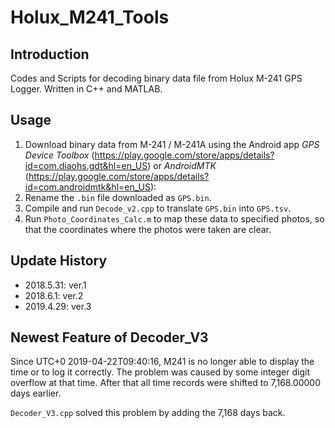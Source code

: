[//]: # (Holux_M241_Tools/README.md)
[//]: # (20190429)

# Holux_M241_Tools

## Introduction

Codes and Scripts for decoding binary data file from Holux M-241 GPS Logger.
Written in C++ and MATLAB.

## Usage

1. Download binary data from M-241 / M-241A using the Android app *GPS Device Toolbox* (https://play.google.com/store/apps/details?id=com.diaohs.gdt&hl=en_US) or *AndroidMTK* (https://play.google.com/store/apps/details?id=com.androidmtk&hl=en_US):
2. Rename the `.bin` file downloaded as `GPS.bin`.
3. Compile and run `Decode_v2.cpp` to translate `GPS.bin` into `GPS.tsv`.
4. Run `Photo_Coordinates_Calc.m` to map these data to specified photos, so that the coordinates where the photos were taken are clear.
 
## Update History

- 2018.5.31: ver.1
- 2018.6.1: ver.2
- 2019.4.29: ver.3

## Newest Feature of Decoder_V3

Since UTC+0 2019-04-22T09:40:16, M241 is no longer able to display the time or to log it correctly. The problem was caused by some integer digit overflow at that time. After that all time records were shifted to 7,168.00000 days earlier.

`Decoder_V3.cpp` solved this problem by adding the 7,168 days back.
